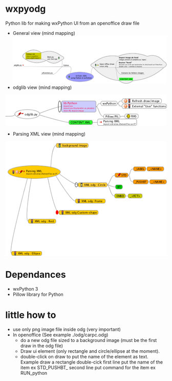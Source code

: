 # wxpyodg
Python lib for making wxPython UI from an openoffice draw file
- General view (mind mapping)
![alt tag](https://github.com/gwena56/wxpyodg/blob/master/howto/img1.png)
- odglib view (mind mapping)

![alt tag](https://github.com/gwena56/wxpyodg/blob/master/howto/img2.png)
- Parsing XML view (mind mapping)

![alt tag](https://github.com/gwena56/wxpyodg/blob/master/howto/img3.png)

# Dependances
- wxPython 3
- Pillow library for Python

# little how to
- use only png image file inside odg (very important)
- In openoffice (See example ./odg/carpc.odg)
    - do a new odg file sized to a background image (must be the first draw in the odg file)
    - Draw ui element (only rectangle and circle/ellipse at the moment).
    - double-click on draw to put the name of the element as text.
        Example
            draw a rectangle
            double-cick 
                        first line put the name of the item ex STD_PUSHBT_<NAME>
                        second line put command for the item ex RUN_python <script> 
- Example main.py
    all in comments (french only)

#Testing Todo List
- Refresh drawing wxPython
- Test Rasberry pi
- Test CubieBoard
- Test Win32
- Test Ubuntu/Debian
- Test Mac OS X
    - install several needed libraries with mac ports or pip (OK)
    - start with console/terminal(OK)
